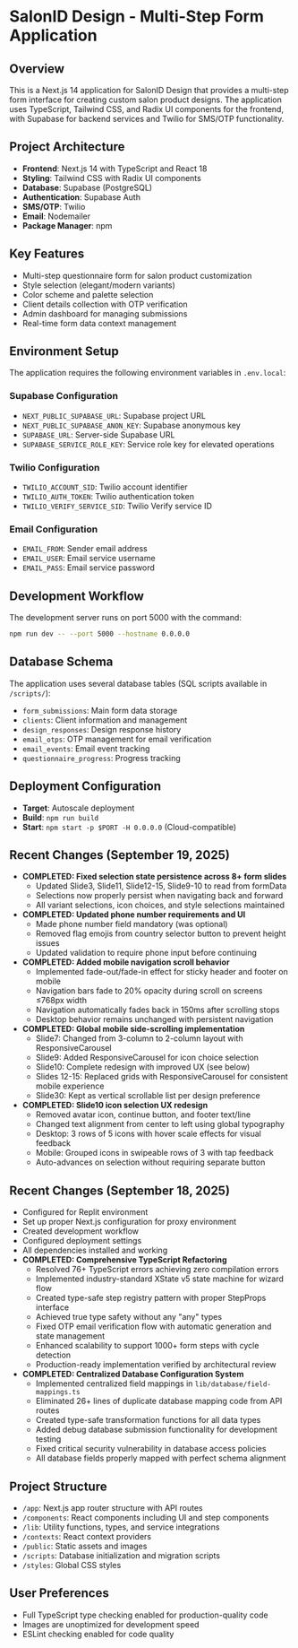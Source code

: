 # SalonID Design - Multi-Step Form Application

## Overview
This is a Next.js 14 application for SalonID Design that provides a multi-step form interface for creating custom salon product designs. The application uses TypeScript, Tailwind CSS, and Radix UI components for the frontend, with Supabase for backend services and Twilio for SMS/OTP functionality.

## Project Architecture
- **Frontend**: Next.js 14 with TypeScript and React 18
- **Styling**: Tailwind CSS with Radix UI components
- **Database**: Supabase (PostgreSQL)
- **Authentication**: Supabase Auth
- **SMS/OTP**: Twilio
- **Email**: Nodemailer
- **Package Manager**: npm

## Key Features
- Multi-step questionnaire form for salon product customization
- Style selection (elegant/modern variants)
- Color scheme and palette selection
- Client details collection with OTP verification
- Admin dashboard for managing submissions
- Real-time form data context management

## Environment Setup
The application requires the following environment variables in `.env.local`:

### Supabase Configuration
- `NEXT_PUBLIC_SUPABASE_URL`: Supabase project URL
- `NEXT_PUBLIC_SUPABASE_ANON_KEY`: Supabase anonymous key
- `SUPABASE_URL`: Server-side Supabase URL
- `SUPABASE_SERVICE_ROLE_KEY`: Service role key for elevated operations

### Twilio Configuration
- `TWILIO_ACCOUNT_SID`: Twilio account identifier
- `TWILIO_AUTH_TOKEN`: Twilio authentication token
- `TWILIO_VERIFY_SERVICE_SID`: Twilio Verify service ID

### Email Configuration
- `EMAIL_FROM`: Sender email address
- `EMAIL_USER`: Email service username
- `EMAIL_PASS`: Email service password

## Development Workflow
The development server runs on port 5000 with the command:
```bash
npm run dev -- --port 5000 --hostname 0.0.0.0
```

## Database Schema
The application uses several database tables (SQL scripts available in `/scripts/`):
- `form_submissions`: Main form data storage
- `clients`: Client information and management
- `design_responses`: Design response history
- `email_otps`: OTP management for email verification
- `email_events`: Email event tracking
- `questionnaire_progress`: Progress tracking

## Deployment Configuration
- **Target**: Autoscale deployment
- **Build**: `npm run build`
- **Start**: `npm start -p $PORT -H 0.0.0.0` (Cloud-compatible)

## Recent Changes (September 19, 2025)
- **COMPLETED: Fixed selection state persistence across 8+ form slides**
  - Updated Slide3, Slide11, Slide12-15, Slide9-10 to read from formData
  - Selections now properly persist when navigating back and forward
  - All variant selections, icon choices, and style selections maintained
- **COMPLETED: Updated phone number requirements and UI**
  - Made phone number field mandatory (was optional)
  - Removed flag emojis from country selector button to prevent height issues
  - Updated validation to require phone input before continuing
- **COMPLETED: Added mobile navigation scroll behavior**
  - Implemented fade-out/fade-in effect for sticky header and footer on mobile
  - Navigation bars fade to 20% opacity during scroll on screens ≤768px width
  - Navigation automatically fades back in 150ms after scrolling stops
  - Desktop behavior remains unchanged with persistent navigation
- **COMPLETED: Global mobile side-scrolling implementation**
  - Slide7: Changed from 3-column to 2-column layout with ResponsiveCarousel
  - Slide9: Added ResponsiveCarousel for icon choice selection
  - Slide10: Complete redesign with improved UX (see below)
  - Slides 12-15: Replaced grids with ResponsiveCarousel for consistent mobile experience
  - Slide30: Kept as vertical scrollable list per design preference
- **COMPLETED: Slide10 icon selection UX redesign**
  - Removed avatar icon, continue button, and footer text/line
  - Changed text alignment from center to left using global typography
  - Desktop: 3 rows of 5 icons with hover scale effects for visual feedback
  - Mobile: Grouped icons in swipeable rows of 3 with tap feedback
  - Auto-advances on selection without requiring separate button

## Recent Changes (September 18, 2025)
- Configured for Replit environment
- Set up proper Next.js configuration for proxy environment
- Created development workflow
- Configured deployment settings
- All dependencies installed and working
- **COMPLETED: Comprehensive TypeScript Refactoring**
  - Resolved 76+ TypeScript errors achieving zero compilation errors
  - Implemented industry-standard XState v5 state machine for wizard flow
  - Created type-safe step registry pattern with proper StepProps interface
  - Achieved true type safety without any "any" types
  - Fixed OTP email verification flow with automatic generation and state management
  - Enhanced scalability to support 1000+ form steps with cycle detection
  - Production-ready implementation verified by architectural review
- **COMPLETED: Centralized Database Configuration System**
  - Implemented centralized field mappings in `lib/database/field-mappings.ts`
  - Eliminated 26+ lines of duplicate database mapping code from API routes
  - Created type-safe transformation functions for all data types
  - Added debug database submission functionality for development testing
  - Fixed critical security vulnerability in database access policies
  - All database fields properly mapped with perfect schema alignment

## Project Structure
- `/app`: Next.js app router structure with API routes
- `/components`: React components including UI and step components
- `/lib`: Utility functions, types, and service integrations
- `/contexts`: React context providers
- `/public`: Static assets and images
- `/scripts`: Database initialization and migration scripts
- `/styles`: Global CSS styles

## User Preferences
- Full TypeScript type checking enabled for production-quality code
- Images are unoptimized for development speed
- ESLint checking enabled for code quality